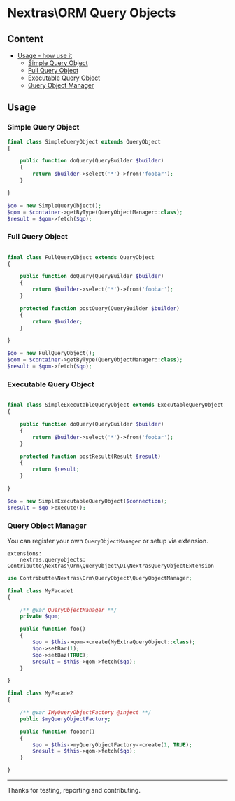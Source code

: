 # Nextras\ORM Query Objects

## Content

- [Usage - how use it](#usage)
	- [Simple Query Object](#simple-query-object)
	- [Full Query Object](#full-query-object)
	- [Executable Query Object](#executable-query-object)
	- [Query Object Manager](#query-object-manager)

## Usage

### Simple Query Object

```php
final class SimpleQueryObject extends QueryObject
{

	public function doQuery(QueryBuilder $builder)
	{
		return $builder->select('*')->from('foobar');
	}

}
```

```php
$qo = new SimpleQueryObject();
$qom = $container->getByType(QueryObjectManager::class);
$result = $qom->fetch($qo);
```

### Full Query Object

```php

final class FullQueryObject extends QueryObject
{

	public function doQuery(QueryBuilder $builder)
	{
		return $builder->select('*')->from('foobar');
	}

	protected function postQuery(QueryBuilder $builder)
	{
		return $builder;
	}

}
```

```php
$qo = new FullQueryObject();
$qom = $container->getByType(QueryObjectManager::class);
$result = $qom->fetch($qo);
```

### Executable Query Object

```php

final class SimpleExecutableQueryObject extends ExecutableQueryObject
{

	public function doQuery(QueryBuilder $builder)
	{
		return $builder->select('*')->from('foobar');
	}

	protected function postResult(Result $result)
	{
		return $result;
	}

}
```

```php
$qo = new SimpleExecutableQueryObject($connection);
$result = $qo->execute();
```

### Query Object Manager

You can register your own `QueryObjectManager` or setup via extension.

```neon
extensions:
	nextras.queryobjects: Contributte\Nextras\Orm\QueryObject\DI\NextrasQueryObjectExtension
```

```php
use Contributte\Nextras\Orm\QueryObject\QueryObjectManager;

final class MyFacade1
{

	/** @var QueryObjectManager **/
	private $qom;

	public function foo()
	{
		$qo = $this->qom->create(MyExtraQueryObject::class);
		$qo->setBar(1);
		$qo->setBaz(TRUE);
		$result = $this->qom->fetch($qo);
	}

}
```

```php
final class MyFacade2
{

	/** @var IMyQueryObjectFactory @inject **/
	public $myQueryObjectFactory;

	public function foobar()
	{
		$qo = $this->myQueryObjectFactory->create(1, TRUE);
		$result = $this->qom->fetch($qo);
	}

}
```

-----

Thanks for testing, reporting and contributing.
